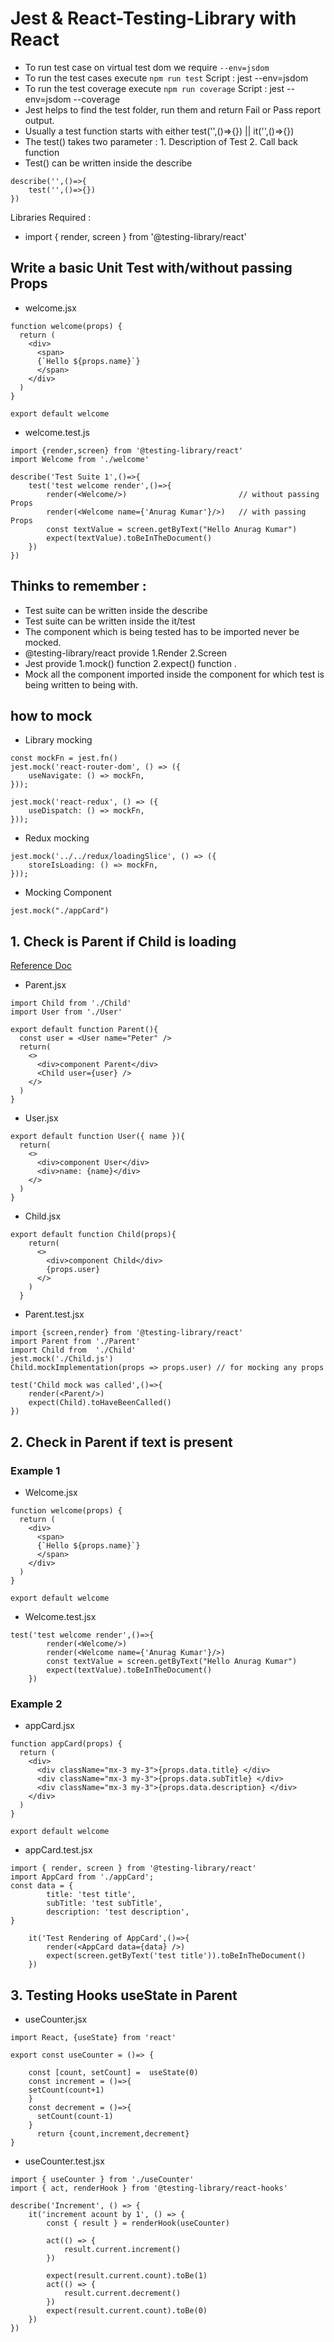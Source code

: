 # Jest & React-Testing-Library with React

- To run test case on virtual test dom we require `--env=jsdom`
- To run the test cases execute `npm run test` Script : jest --env=jsdom
- To run the test coverage execute `npm run coverage` Script : jest --env=jsdom --coverage
- Jest helps to find the test folder, run them and return Fail or Pass report output.
- Usually a test function starts with either test('',()=>{}) || it('',()=>{})
- The test() takes two parameter : 1. Description of Test 2. Call back function
- Test() can be written inside the describe
```
describe('',()=>{
    test('',()=>{})
})
```

Libraries Required :
- import { render, screen } from '@testing-library/react'


## Write a basic Unit Test with/without passing Props
- welcome.jsx
```
function welcome(props) {
  return (
    <div>
      <span>
      {`Hello ${props.name}`}
      </span>
    </div>
  )
}

export default welcome
```

- welcome.test.js
```
import {render,screen} from '@testing-library/react'
import Welcome from './welcome'

describe('Test Suite 1',()=>{
    test('test welcome render',()=>{
        render(<Welcome/>)                         // without passing Props
        render(<Welcome name={'Anurag Kumar'}/>)   // with passing Props
        const textValue = screen.getByText("Hello Anurag Kumar")
        expect(textValue).toBeInTheDocument()
    })
})
```

## Thinks to remember :
- Test suite can be written inside the describe
- Test suite can be written inside the it/test
- The component which is being tested has to be imported never be mocked.
- @testing-library/react provide 1.Render 2.Screen 
- Jest provide 1.mock() function 2.expect() function .
- Mock all the component imported inside the component for which test is being written to being with.

## how to mock 
- Library mocking 
```
const mockFn = jest.fn()
jest.mock('react-router-dom', () => ({
    useNavigate: () => mockFn,
}));

jest.mock('react-redux', () => ({
    useDispatch: () => mockFn,
}));

```
- Redux mocking 
```
jest.mock('../../redux/loadingSlice', () => ({
    storeIsLoading: () => mockFn,
}));

```
- Mocking Component 
``` 
jest.mock("./appCard") 
```

## 1. Check is Parent if Child is loading 
[Reference Doc](https://dev.to/peterlidee/how-to-test-a-component-passed-as-prop-with-jest-4pgn)

- Parent.jsx
```
import Child from './Child'
import User from './User'

export default function Parent(){
  const user = <User name="Peter" />
  return(
    <>
      <div>component Parent</div>
      <Child user={user} />
    </>
  )
}

```
- User.jsx

```
export default function User({ name }){
  return(
    <>
      <div>component User</div>
      <div>name: {name}</div>
    </>
  )
}
```

- Child.jsx
```
export default function Child(props){
    return(
      <>
        <div>component Child</div>
        {props.user}
      </>
    )
  }
```

- Parent.test.jsx
```
import {screen,render} from '@testing-library/react'
import Parent from './Parent'
import Child from  './Child'
jest.mock('./Child.js')
Child.mockImplementation(props => props.user) // for mocking any props

test('Child mock was called',()=>{
    render(<Parent/>)
    expect(Child).toHaveBeenCalled()
})

```

## 2. Check in Parent if text is present

### Example 1

- Welcome.jsx
```
function welcome(props) {
  return (
    <div>
      <span>
      {`Hello ${props.name}`}
      </span>
    </div>
  )
}

export default welcome
```

- Welcome.test.jsx
```
test('test welcome render',()=>{
        render(<Welcome/>)
        render(<Welcome name={'Anurag Kumar'}/>)
        const textValue = screen.getByText("Hello Anurag Kumar")
        expect(textValue).toBeInTheDocument()
    })

```

### Example 2
- appCard.jsx
```
function appCard(props) {
  return (
    <div>
      <div className="mx-3 my-3">{props.data.title} </div>
      <div className="mx-3 my-3">{props.data.subTitle} </div>
      <div className="mx-3 my-3">{props.data.description} </div>
    </div>
  )
}

export default welcome
```

- appCard.test.jsx
```
import { render, screen } from '@testing-library/react'
import AppCard from './appCard';
const data = {
        title: 'test title',
        subTitle: 'test subTitle',
        description: 'test description',
}

    it('Test Rendering of AppCard',()=>{
        render(<AppCard data={data} />)
        expect(screen.getByText('test title')).toBeInTheDocument()
    })

```

## 3. Testing Hooks useState in Parent

- useCounter.jsx
```
import React, {useState} from 'react'

export const useCounter = ()=> {
    
    const [count, setCount] =  useState(0)
    const increment = ()=>{
    setCount(count+1)
    }
    const decrement = ()=>{
      setCount(count-1)
    }
      return {count,increment,decrement}
}
```

- useCounter.test.jsx

```
import { useCounter } from './useCounter'
import { act, renderHook } from '@testing-library/react-hooks'

describe('Increment', () => {
    it('increment acount by 1', () => {
        const { result } = renderHook(useCounter)

        act(() => {
            result.current.increment()
        })

        expect(result.current.count).toBe(1)
        act(() => {
            result.current.decrement()
        })
        expect(result.current.count).toBe(0)
    })
})
```